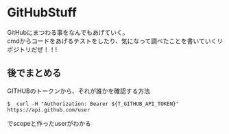 ﻿# GitHubStuff
GitHubにまつわる事をなんでもあげていく。  
cmdからコードをあげるテストをしたり、気になって調べたことを書いていくリポジトリだぜ！！!

## 後でまとめる
GITHUBのトークンから、それが誰かを確認する方法

```
$  curl -H "Authorization: Bearer ${T_GITHUB_API_TOKEN}" https://api.github.com/user
```

でscopeと作ったuserがわかる
